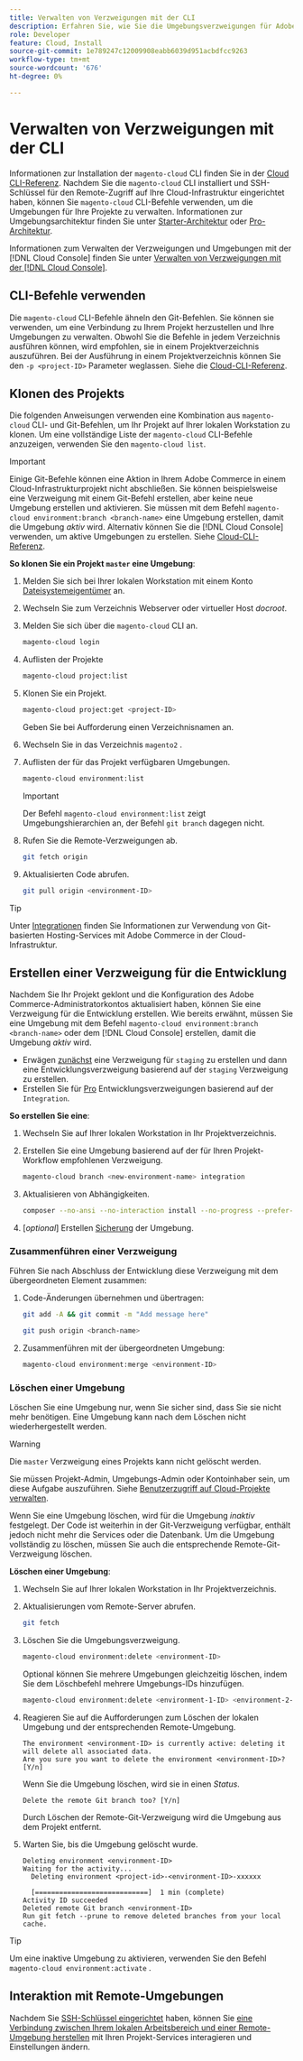 ```yaml
---
title: Verwalten von Verzweigungen mit der CLI
description: Erfahren Sie, wie Sie die Umgebungsverzweigungen für Adobe Commerce in der Cloud-Infrastruktur mithilfe der Cloud-CLI verwalten.
role: Developer
feature: Cloud, Install
source-git-commit: 1e789247c12009908eabb6039d951acbdfcc9263
workflow-type: tm+mt
source-wordcount: '676'
ht-degree: 0%

---
```


# Verwalten von Verzweigungen mit der CLI

Informationen zur Installation der `magento-cloud` CLI finden Sie in der [Cloud CLI-Referenz](../dev-tools/cloud-cli-overview.md). Nachdem Sie die `magento-cloud` CLI installiert und SSH-Schlüssel für den Remote-Zugriff auf Ihre Cloud-Infrastruktur eingerichtet haben, können Sie `magento-cloud` CLI-Befehle verwenden, um die Umgebungen für Ihre Projekte zu verwalten. Informationen zur Umgebungsarchitektur finden Sie unter [Starter-Architektur](../architecture/starter-architecture.md) oder [Pro-Architektur](../architecture/pro-architecture.md).

Informationen zum Verwalten der Verzweigungen und Umgebungen mit der [!DNL Cloud Console] finden Sie unter [Verwalten von Verzweigungen mit der [!DNL Cloud Console]](../project/console-branches.md).

## CLI-Befehle verwenden

Die `magento-cloud` CLI-Befehle ähneln den Git-Befehlen. Sie können sie verwenden, um eine Verbindung zu Ihrem Projekt herzustellen und Ihre Umgebungen zu verwalten. Obwohl Sie die Befehle in jedem Verzeichnis ausführen können, wird empfohlen, sie in einem Projektverzeichnis auszuführen. Bei der Ausführung in einem Projektverzeichnis können Sie den `-p <project-ID>` Parameter weglassen. Siehe die [Cloud-CLI-Referenz](../dev-tools/cloud-cli-overview.md).

## Klonen des Projekts

Die folgenden Anweisungen verwenden eine Kombination aus `magento-cloud` CLI- und Git-Befehlen, um Ihr Projekt auf Ihrer lokalen Workstation zu klonen. Um eine vollständige Liste der `magento-cloud` CLI-Befehle anzuzeigen, verwenden Sie den `magento-cloud list`.

>[!IMPORTANT]
>
>Einige Git-Befehle können eine Aktion in Ihrem Adobe Commerce in einem Cloud-Infrastrukturprojekt nicht abschließen. Sie können beispielsweise eine Verzweigung mit einem Git-Befehl erstellen, aber keine neue Umgebung erstellen und aktivieren. Sie müssen mit dem Befehl `magento-cloud environment:branch <branch-name>` eine Umgebung erstellen, damit die Umgebung _aktiv_ wird. Alternativ können Sie die [!DNL Cloud Console] verwenden, um aktive Umgebungen zu erstellen. Siehe [Cloud-CLI-Referenz](../dev-tools/cloud-cli-overview.md#git-commands).

**So klonen Sie ein Projekt `master` eine Umgebung**:

1. Melden Sie sich bei Ihrer lokalen Workstation mit einem Konto [Dateisystemeigentümer](https://experienceleague.adobe.com/docs/commerce-operations/installation-guide/prerequisites/file-system/configure-permissions.html?lang=de) an.

1. Wechseln Sie zum Verzeichnis Webserver oder virtueller Host _docroot_.

1. Melden Sie sich über die `magento-cloud` CLI an.

   ```bash
   magento-cloud login
   ```

1. Auflisten der Projekte

   ```bash
   magento-cloud project:list
   ```

1. Klonen Sie ein Projekt.

   ```bash
   magento-cloud project:get <project-ID>
   ```

   Geben Sie bei Aufforderung einen Verzeichnisnamen an.

1. Wechseln Sie in das Verzeichnis `magento2` .

1. Auflisten der für das Projekt verfügbaren Umgebungen.

   ```bash
   magento-cloud environment:list
   ```

   >[!IMPORTANT]
   >
   >Der Befehl `magento-cloud environment:list` zeigt Umgebungshierarchien an, der Befehl `git branch` dagegen nicht.

1. Rufen Sie die Remote-Verzweigungen ab.

   ```bash
   git fetch origin
   ```

1. Aktualisierten Code abrufen.

   ```bash
   git pull origin <environment-ID>
   ```

>[!TIP]
>
>Unter [Integrationen](../integrations/overview.md) finden Sie Informationen zur Verwendung von Git-basierten Hosting-Services mit Adobe Commerce in der Cloud-Infrastruktur.

## Erstellen einer Verzweigung für die Entwicklung

Nachdem Sie Ihr Projekt geklont und die Konfiguration des Adobe Commerce-Administratorkontos aktualisiert haben, können Sie eine Verzweigung für die Entwicklung erstellen. Wie bereits erwähnt, müssen Sie eine Umgebung mit dem Befehl `magento-cloud environment:branch <branch-name>` oder dem [!DNL Cloud Console] erstellen, damit die Umgebung _aktiv_ wird.

- Erwägen [&#x200B; zunächst](../architecture/starter-develop-deploy-workflow.md#clone-and-branch) eine Verzweigung für `staging` zu erstellen und dann eine Entwicklungsverzweigung basierend auf der `staging` Verzweigung zu erstellen.
- Erstellen Sie für [Pro](../architecture/pro-develop-deploy-workflow.md#development-workflow) Entwicklungsverzweigungen basierend auf der `Integration`.

**So erstellen Sie eine**:

1. Wechseln Sie auf Ihrer lokalen Workstation in Ihr Projektverzeichnis.

1. Erstellen Sie eine Umgebung basierend auf der für Ihren Projekt-Workflow empfohlenen Verzweigung.

   ```bash
   magento-cloud branch <new-environment-name> integration
   ```

1. Aktualisieren von Abhängigkeiten.

   ```bash
   composer --no-ansi --no-interaction install --no-progress --prefer-dist --optimize-autoloader
   ```

1. [_optional_] Erstellen [Sicherung](../storage/snapshots.md) der Umgebung.

### Zusammenführen einer Verzweigung

Führen Sie nach Abschluss der Entwicklung diese Verzweigung mit dem übergeordneten Element zusammen:

1. Code-Änderungen übernehmen und übertragen:

   ```bash
   git add -A && git commit -m "Add message here"
   ```

   ```bash
   git push origin <branch-name>
   ```

1. Zusammenführen mit der übergeordneten Umgebung:

   ```bash
   magento-cloud environment:merge <environment-ID>
   ```

### Löschen einer Umgebung

Löschen Sie eine Umgebung nur, wenn Sie sicher sind, dass Sie sie nicht mehr benötigen. Eine Umgebung kann nach dem Löschen nicht wiederhergestellt werden.

>[!WARNING]
>
>Die `master` Verzweigung eines Projekts kann nicht gelöscht werden.

Sie müssen Projekt-Admin, Umgebungs-Admin oder Kontoinhaber sein, um diese Aufgabe auszuführen. Siehe [Benutzerzugriff auf Cloud-Projekte verwalten](../project/user-access.md).

Wenn Sie eine Umgebung löschen, wird für die Umgebung _inaktiv_ festgelegt. Der Code ist weiterhin in der Git-Verzweigung verfügbar, enthält jedoch nicht mehr die Services oder die Datenbank. Um die Umgebung vollständig zu löschen, müssen Sie auch die entsprechende Remote-Git-Verzweigung löschen.

**Löschen einer Umgebung**:

1. Wechseln Sie auf Ihrer lokalen Workstation in Ihr Projektverzeichnis.

1. Aktualisierungen vom Remote-Server abrufen.

   ```bash
   git fetch
   ```

1. Löschen Sie die Umgebungsverzweigung.

   ```bash
   magento-cloud environment:delete <environment-ID>
   ```

   Optional können Sie mehrere Umgebungen gleichzeitig löschen, indem Sie dem Löschbefehl mehrere Umgebungs-IDs hinzufügen.

   ```bash
   magento-cloud environment:delete <environment-1-ID> <environment-2-ID>
   ```

1. Reagieren Sie auf die Aufforderungen zum Löschen der lokalen Umgebung und der entsprechenden Remote-Umgebung.

   ```
   The environment <environment-ID> is currently active: deleting it will delete all associated data.
   Are you sure you want to delete the environment <environment-ID>? [Y/n]
   ```

   Wenn Sie die Umgebung löschen, wird sie in einen _Status_.

   ```
   Delete the remote Git branch too? [Y/n]
   ```

   Durch Löschen der Remote-Git-Verzweigung wird die Umgebung aus dem Projekt entfernt.

1. Warten Sie, bis die Umgebung gelöscht wurde.

   ```
   Deleting environment <environment-ID>
   Waiting for the activity...
     Deleting environment <project-id>-<environment-ID>-xxxxxx
   
     [============================]  1 min (complete)
   Activity ID succeeded
   Deleted remote Git branch <environment-ID>
   Run git fetch --prune to remove deleted branches from your local cache.
   ```

>[!TIP]
>
>Um eine inaktive Umgebung zu aktivieren, verwenden Sie den Befehl `magento-cloud environment:activate` .

## Interaktion mit Remote-Umgebungen

Nachdem Sie [SSH-Schlüssel eingerichtet](../development/secure-connections.md) haben, können Sie [eine Verbindung zwischen Ihrem lokalen Arbeitsbereich und einer Remote-Umgebung herstellen](../development/secure-connections.md#connect-to-a-remote-environment) mit Ihren Projekt-Services interagieren und Einstellungen ändern.
